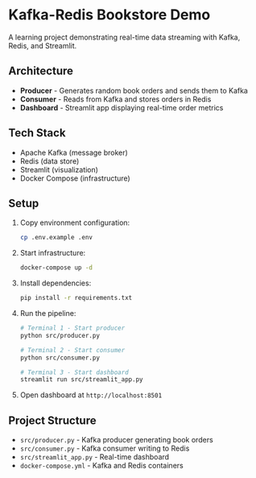 # Kafka-Redis Bookstore Demo

A learning project demonstrating real-time data streaming with Kafka, Redis, and Streamlit.

## Architecture

- **Producer** - Generates random book orders and sends them to Kafka
- **Consumer** - Reads from Kafka and stores orders in Redis
- **Dashboard** - Streamlit app displaying real-time order metrics

## Tech Stack

- Apache Kafka (message broker)
- Redis (data store)
- Streamlit (visualization)
- Docker Compose (infrastructure)

## Setup

1. Copy environment configuration:
   ```bash
   cp .env.example .env
   ```

2. Start infrastructure:
   ```bash
   docker-compose up -d
   ```

3. Install dependencies:
   ```bash
   pip install -r requirements.txt
   ```

4. Run the pipeline:
   ```bash
   # Terminal 1 - Start producer
   python src/producer.py

   # Terminal 2 - Start consumer
   python src/consumer.py

   # Terminal 3 - Start dashboard
   streamlit run src/streamlit_app.py
   ```

5. Open dashboard at `http://localhost:8501`

## Project Structure

- `src/producer.py` - Kafka producer generating book orders
- `src/consumer.py` - Kafka consumer writing to Redis
- `src/streamlit_app.py` - Real-time dashboard
- `docker-compose.yml` - Kafka and Redis containers
